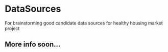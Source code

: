 # DataSources
For brainstorming good candidate data sources for healthy housing market project

## More info soon...

